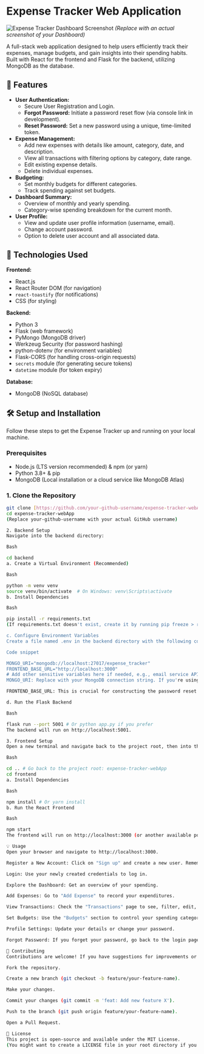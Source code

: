 # Expense Tracker Web Application

![Expense Tracker Dashboard Screenshot](https://via.placeholder.com/800x400?text=Dashboard+Screenshot+Here)
*(Replace with an actual screenshot of your Dashboard)*

A full-stack web application designed to help users efficiently track their expenses, manage budgets, and gain insights into their spending habits. Built with React for the frontend and Flask for the backend, utilizing MongoDB as the database.

## 🌟 Features

* **User Authentication:**
    * Secure User Registration and Login.
    * **Forgot Password:** Initiate a password reset flow (via console link in development).
    * **Reset Password:** Set a new password using a unique, time-limited token.
* **Expense Management:**
    * Add new expenses with details like amount, category, date, and description.
    * View all transactions with filtering options by category, date range.
    * Edit existing expense details.
    * Delete individual expenses.
* **Budgeting:**
    * Set monthly budgets for different categories.
    * Track spending against set budgets.
* **Dashboard Summary:**
    * Overview of monthly and yearly spending.
    * Category-wise spending breakdown for the current month.
* **User Profile:**
    * View and update user profile information (username, email).
    * Change account password.
    * Option to delete user account and all associated data.

## 🚀 Technologies Used

**Frontend:**
* React.js
* React Router DOM (for navigation)
* `react-toastify` (for notifications)
* CSS (for styling)

**Backend:**
* Python 3
* Flask (web framework)
* PyMongo (MongoDB driver)
* Werkzeug Security (for password hashing)
* python-dotenv (for environment variables)
* Flask-CORS (for handling cross-origin requests)
* `secrets` module (for generating secure tokens)
* `datetime` module (for token expiry)

**Database:**
* MongoDB (NoSQL database)

## 🛠️ Setup and Installation

Follow these steps to get the Expense Tracker up and running on your local machine.

### Prerequisites

* Node.js (LTS version recommended) & npm (or yarn)
* Python 3.8+ & pip
* MongoDB (Local installation or a cloud service like MongoDB Atlas)

### 1. Clone the Repository

```bash
git clone [https://github.com/your-github-username/expense-tracker-webApp.git](https://github.com/your-github-username/expense-tracker-webApp.git)
cd expense-tracker-webApp
(Replace your-github-username with your actual GitHub username)

2. Backend Setup
Navigate into the backend directory:

Bash

cd backend
a. Create a Virtual Environment (Recommended)

Bash

python -m venv venv
source venv/bin/activate  # On Windows: venv\Scripts\activate
b. Install Dependencies

Bash

pip install -r requirements.txt
(If requirements.txt doesn't exist, create it by running pip freeze > requirements.txt after installing dependencies manually with pip install Flask pymongo python-dotenv Flask-Cors Werkzeug)

c. Configure Environment Variables
Create a file named .env in the backend directory with the following content:

Code snippet

MONGO_URI="mongodb://localhost:27017/expense_tracker"
FRONTEND_BASE_URL="http://localhost:3000"
# Add other sensitive variables here if needed, e.g., email service API keys
MONGO_URI: Replace with your MongoDB connection string. If you're using a local MongoDB instance, mongodb://localhost:27017/expense_tracker should work. For MongoDB Atlas, use your provided connection string.

FRONTEND_BASE_URL: This is crucial for constructing the password reset link. Ensure it matches the URL where your React frontend will be running.

d. Run the Flask Backend

Bash

flask run --port 5001 # Or python app.py if you prefer
The backend will run on http://localhost:5001.

3. Frontend Setup
Open a new terminal and navigate back to the project root, then into the frontend directory:

Bash

cd .. # Go back to the project root: expense-tracker-webApp
cd frontend
a. Install Dependencies

Bash

npm install # Or yarn install
b. Run the React Frontend

Bash

npm start
The frontend will run on http://localhost:3000 (or another available port).

💡 Usage
Open your browser and navigate to http://localhost:3000.

Register a New Account: Click on "Sign up" and create a new user. Remember the username and password.

Login: Use your newly created credentials to log in.

Explore the Dashboard: Get an overview of your spending.

Add Expenses: Go to "Add Expense" to record your expenditures.

View Transactions: Check the "Transactions" page to see, filter, edit, or delete your expenses.

Set Budgets: Use the "Budgets" section to control your spending categories.

Profile Settings: Update your details or change your password.

Forgot Password: If you forget your password, go back to the login page, click "Forgot Password?", enter your username/email, and check your backend terminal for the reset link. Copy the link and paste it into your browser to reset your password.

🤝 Contributing
Contributions are welcome! If you have suggestions for improvements or new features, please:

Fork the repository.

Create a new branch (git checkout -b feature/your-feature-name).

Make your changes.

Commit your changes (git commit -m 'feat: Add new feature X').

Push to the branch (git push origin feature/your-feature-name).

Open a Pull Request.

📄 License
This project is open-source and available under the MIT License.
(You might want to create a LICENSE file in your root directory if you want to formally apply the MIT license or another open-source license.)


